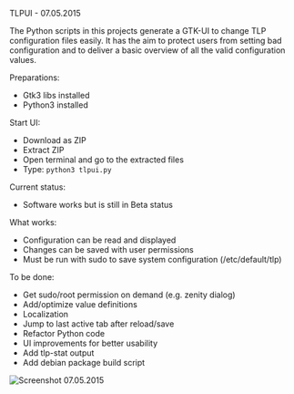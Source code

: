 TLPUI - 07.05.2015

The Python scripts in this projects generate a GTK-UI to change TLP configuration files easily.
It has the aim to protect users from setting bad configuration and to deliver a basic overview of all the valid configuration values.

Preparations:

* Gtk3 libs installed
* Python3 installed

Start UI:

* Download as ZIP
* Extract ZIP
* Open terminal and go to the extracted files
* Type: `python3 tlpui.py`

Current status:

* Software works but is still in Beta status

What works:

* Configuration can be read and displayed
* Changes can be saved with user permissions
* Must be run with sudo to save system configuration (/etc/default/tlp)

To be done:

* Get sudo/root permission on demand (e.g. zenity dialog)
* Add/optimize value definitions
* Localization
* Jump to last active tab after reload/save
* Refactor Python code
* UI improvements for better usability
* Add tlp-stat output
* Add debian package build script


![Screenshot 07.05.2015](https://raw.githubusercontent.com/d4nj1/TLPUI/master/screenshot.png)
